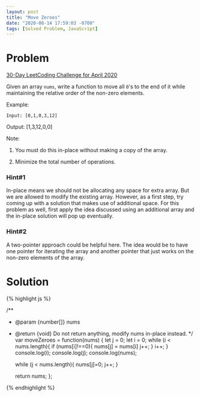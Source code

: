```yaml
---
layout: post
title: "Move Zeroes"
date: "2020-08-14 17:59:03 -0700"
tags: [Solved Problem, JavaScript]
---
```


# Problem

[30-Day LeetCoding Challenge for April 2020](https://leetcode.com/explore/challenge/card/30-day-leetcoding-challenge/)

Given an array `nums`, write a function to move all `0`'s to the end of it while maintaining the relative order of the non-zero elements.

Example:

`Input: [0,1,0,3,12]`

Output: [1,3,12,0,0]

Note:

1. You must do this in-place without making a copy of the array.

2. Minimize the total number of operations.

### Hint#1

In-place means we should not be allocating any space for extra array. But we are allowed to modify the existing array. However, as a first step, try coming up with a solution that makes use of additional space. For this problem as well, first apply the idea discussed using an additional array and the in-place solution will pop up eventually.

### Hint#2

A two-pointer approach could be helpful here. The idea would be to have one pointer for iterating the array and another pointer that just works on the non-zero elements of the array.

# Solution

{% highlight js %}

/**
 * @param {number[]} nums
 * @return {void} Do not return anything, modify nums in-place instead.
 */
var moveZeroes = function(nums) {
    let j = 0;
    let i = 0;
    while (i < nums.length){
        if (nums[i]!==0){
            nums[j] = nums[i]
            j++;
        }
        i++;
    }
    console.log(i);
    console.log(j);
    console.log(nums);

    while (j < nums.length){
        nums[j]=0;
        j++;
    }

    return nums;
};

{% endhighlight %}
